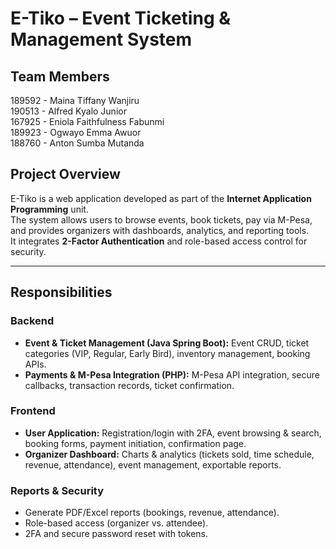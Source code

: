 #  E-Tiko – Event Ticketing & Management System

## Team Members
189592 - Maina Tiffany Wanjiru  
190513 - Alfred Kyalo Junior   
167925 - Eniola Faithfulness Fabunmi   
189923 - Ogwayo Emma Awuor   
188760 - Anton Sumba Mutanda 

## Project Overview
E-Tiko is a web application developed as part of the **Internet Application Programming** unit.  
The system allows users to browse events, book tickets, pay via M-Pesa, and provides organizers with dashboards, analytics, and reporting tools.  
It integrates **2-Factor Authentication** and role-based access control for security.

---

## Responsibilities
### Backend
- **Event & Ticket Management (Java Spring Boot):** Event CRUD, ticket categories (VIP, Regular, Early Bird), inventory management, booking APIs.
- **Payments & M-Pesa Integration (PHP):** M-Pesa API integration, secure callbacks, transaction records, ticket confirmation.

### Frontend
- **User Application:** Registration/login with 2FA, event browsing & search, booking forms, payment initiation, confirmation page.
- **Organizer Dashboard:** Charts & analytics (tickets sold, time schedule, revenue, attendance), event management, exportable reports.

### Reports & Security
- Generate PDF/Excel reports (bookings, revenue, attendance).
- Role-based access (organizer vs. attendee).
- 2FA and secure password reset with tokens.
